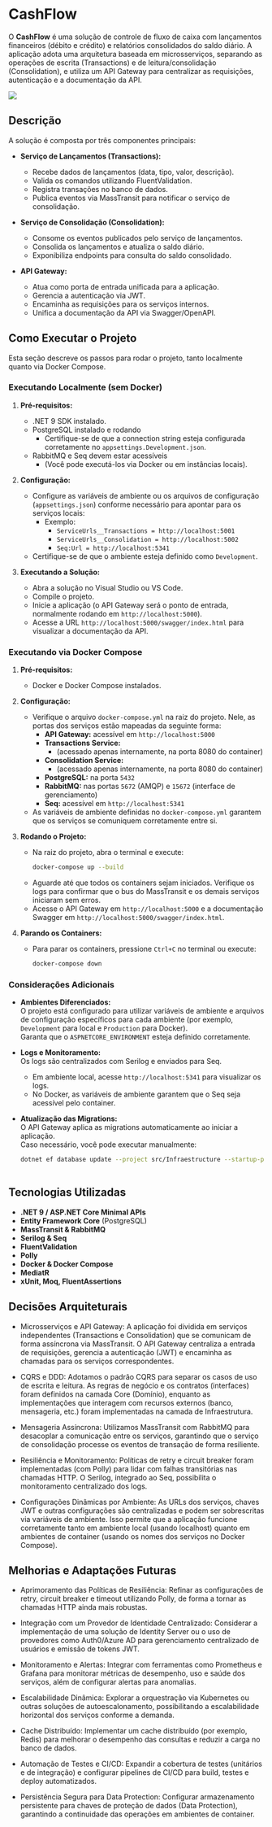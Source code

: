 # CashFlow
O **CashFlow** é uma solução de controle de fluxo de caixa com lançamentos financeiros (débito e crédito) e relatórios consolidados do saldo diário. A aplicação adota uma arquitetura baseada em microsserviços, separando as operações de escrita (Transactions) e de leitura/consolidação (Consolidation), e utiliza um API Gateway para centralizar as requisições, autenticação e a documentação da API.

![](diagrama.png)

## Descrição

A solução é composta por três componentes principais:

- **Serviço de Lançamentos (Transactions):**
  - Recebe dados de lançamentos (data, tipo, valor, descrição).
  - Valida os comandos utilizando FluentValidation.
  - Registra transações no banco de dados.
  - Publica eventos via MassTransit para notificar o serviço de consolidação.

- **Serviço de Consolidação (Consolidation):**
  - Consome os eventos publicados pelo serviço de lançamentos.
  - Consolida os lançamentos e atualiza o saldo diário.
  - Exponibiliza endpoints para consulta do saldo consolidado.
        
- **API Gateway:**
  - Atua como porta de entrada unificada para a aplicação.
  - Gerencia a autenticação via JWT.
  - Encaminha as requisições para os serviços internos.
  - Unifica a documentação da API via Swagger/OpenAPI.

## Como Executar o Projeto

Esta seção descreve os passos para rodar o projeto, tanto localmente quanto via Docker Compose.

### Executando Localmente (sem Docker)

1. **Pré-requisitos:**
    - .NET 9 SDK instalado.
    - PostgreSQL instalado e rodando  
      - Certifique-se de que a connection string esteja configurada corretamente no `appsettings.Development.json`.
    - RabbitMQ e Seq devem estar acessíveis  
      - (Você pode executá-los via Docker ou em instâncias locais).

2. **Configuração:**
    - Configure as variáveis de ambiente ou os arquivos de configuração (`appsettings.json`) conforme necessário para apontar para os serviços locais:
        - Exemplo:
            - `ServiceUrls__Transactions = http://localhost:5001`
            - `ServiceUrls__Consolidation = http://localhost:5002`
            - `Seq:Url = http://localhost:5341`
    - Certifique-se de que o ambiente esteja definido como `Development`.

3. **Executando a Solução:**
    - Abra a solução no Visual Studio ou VS Code.
    - Compile o projeto.
    - Inicie a aplicação (o API Gateway será o ponto de entrada, normalmente rodando em `http://localhost:5000`).
    - Acesse a URL `http://localhost:5000/swagger/index.html` para visualizar a documentação da API.

### Executando via Docker Compose

1. **Pré-requisitos:**
    - Docker e Docker Compose instalados.

2. **Configuração:**
    - Verifique o arquivo `docker-compose.yml` na raiz do projeto. Nele, as portas dos serviços estão mapeadas da seguinte forma:
        - **API Gateway:** acessível em `http://localhost:5000`
        - **Transactions Service:** 
          - (acessado apenas internamente, na porta 8080 do container)
        - **Consolidation Service:**
          - (acessado apenas internamente, na porta 8080 do container)
        - **PostgreSQL:** na porta `5432`
        - **RabbitMQ:** nas portas `5672` (AMQP) e `15672` (interface de gerenciamento)
        - **Seq:** acessível em `http://localhost:5341`
    - As variáveis de ambiente definidas no `docker-compose.yml` garantem que os serviços se comuniquem corretamente entre si.

3. **Rodando o Projeto:**
    - Na raiz do projeto, abra o terminal e execute:
      ```bash
      docker-compose up --build
      ```
    - Aguarde até que todos os containers sejam iniciados. Verifique os logs para confirmar que o bus do MassTransit e os demais serviços iniciaram sem erros.
    - Acesse o API Gateway em `http://localhost:5000` e a documentação Swagger em `http://localhost:5000/swagger/index.html`.

4. **Parando os Containers:**
    - Para parar os containers, pressione `Ctrl+C` no terminal ou execute:
      ```bash
      docker-compose down
      ```
### Considerações Adicionais

- **Ambientes Diferenciados:**  
  O projeto está configurado para utilizar variáveis de ambiente e arquivos de configuração específicos para cada ambiente (por exemplo, `Development` para local e `Production` para Docker).  
  Garanta que o `ASPNETCORE_ENVIRONMENT` esteja definido corretamente.

- **Logs e Monitoramento:**  
  Os logs são centralizados com Serilog e enviados para Seq.  
  - Em ambiente local, acesse `http://localhost:5341` para visualizar os logs.  
  - No Docker, as variáveis de ambiente garantem que o Seq seja acessível pelo container.

- **Atualização das Migrations:**  
  O API Gateway aplica as migrations automaticamente ao iniciar a aplicação.  
  Caso necessário, você pode executar manualmente:
  ```bash
  dotnet ef database update --project src/Infraestructure --startup-project src/CashFlow.Transactions
        
## Tecnologias Utilizadas

- **.NET 9 / ASP.NET Core Minimal APIs**
- **Entity Framework Core** (PostgreSQL)
- **MassTransit & RabbitMQ**
- **Serilog & Seq**
- **FluentValidation**
- **Polly**
- **Docker & Docker Compose**
- **MediatR**
- **xUnit, Moq, FluentAssertions**

## Decisões Arquiteturais

* Microsserviços e API Gateway:
A aplicação foi dividida em serviços independentes (Transactions e Consolidation) que se comunicam de forma assíncrona via MassTransit. O API Gateway centraliza a entrada de requisições, gerencia a autenticação (JWT) e encaminha as chamadas para os serviços correspondentes.

* CQRS e DDD:
Adotamos o padrão CQRS para separar os casos de uso de escrita e leitura. As regras de negócio e os contratos (interfaces) foram definidos na camada Core (Domínio), enquanto as implementações que interagem com recursos externos (banco, mensageria, etc.) foram implementadas na camada de Infraestrutura.

* Mensageria Assíncrona:
Utilizamos MassTransit com RabbitMQ para desacoplar a comunicação entre os serviços, garantindo que o serviço de consolidação processe os eventos de transação de forma resiliente.

* Resiliência e Monitoramento:
Políticas de retry e circuit breaker foram implementadas (com Polly) para lidar com falhas transitórias nas chamadas HTTP. O Serilog, integrado ao Seq, possibilita o monitoramento centralizado dos logs.

* Configurações Dinâmicas por Ambiente:
As URLs dos serviços, chaves JWT e outras configurações são centralizadas e podem ser sobrescritas via variáveis de ambiente. Isso permite que a aplicação funcione corretamente tanto em ambiente local (usando localhost) quanto em ambientes de container (usando os nomes dos serviços no Docker Compose).

## Melhorias e Adaptações Futuras

* Aprimoramento das Políticas de Resiliência:
Refinar as configurações de retry, circuit breaker e timeout utilizando Polly, de forma a tornar as chamadas HTTP ainda mais robustas.

* Integração com um Provedor de Identidade Centralizado:
Considerar a implementação de uma solução de Identity Server ou o uso de provedores como Auth0/Azure AD para gerenciamento centralizado de usuários e emissão de tokens JWT.

* Monitoramento e Alertas:
Integrar com ferramentas como Prometheus e Grafana para monitorar métricas de desempenho, uso e saúde dos serviços, além de configurar alertas para anomalias.

* Escalabilidade Dinâmica:
Explorar a orquestração via Kubernetes ou outras soluções de autoescalonamento, possibilitando a escalabilidade horizontal dos serviços conforme a demanda.

* Cache Distribuído:
Implementar um cache distribuído (por exemplo, Redis) para melhorar o desempenho das consultas e reduzir a carga no banco de dados.

* Automação de Testes e CI/CD:
Expandir a cobertura de testes (unitários e de integração) e configurar pipelines de CI/CD para build, testes e deploy automatizados.

* Persistência Segura para Data Protection:
Configurar armazenamento persistente para chaves de proteção de dados (Data Protection), garantindo a continuidade das operações em ambientes de container.
